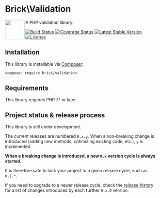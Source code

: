 # Brick\Validation

<img src="https://raw.githubusercontent.com/brick/brick/master/logo.png" alt="" align="left" height="64">

A PHP validation library.

[![Build Status](https://github.com/brick/validation/workflows/CI/badge.svg)](https://github.com/brick/validation/actions)
[![Coverage Status](https://coveralls.io/repos/github/brick/validation/badge.svg?branch=master)](https://coveralls.io/github/brick/validation?branch=master)
[![Latest Stable Version](https://poser.pugx.org/brick/validation/v/stable)](https://packagist.org/packages/brick/validation)
[![License](https://img.shields.io/badge/license-MIT-blue.svg)](http://opensource.org/licenses/MIT)

## Installation

This library is installable via [Composer](https://getcomposer.org/):

```bash
composer require brick/validation
```

## Requirements

This library requires PHP 7.1 or later.

## Project status & release process

This library is still under development.

The current releases are numbered `0.x.y`. When a non-breaking change is introduced (adding new methods, optimizing existing code, etc.), `y` is incremented.

**When a breaking change is introduced, a new `0.x` version cycle is always started.**

It is therefore safe to lock your project to a given release cycle, such as `0.1.*`.

If you need to upgrade to a newer release cycle, check the [release history](https://github.com/brick/validation/releases) for a list of changes introduced by each further `0.x.0` version.

